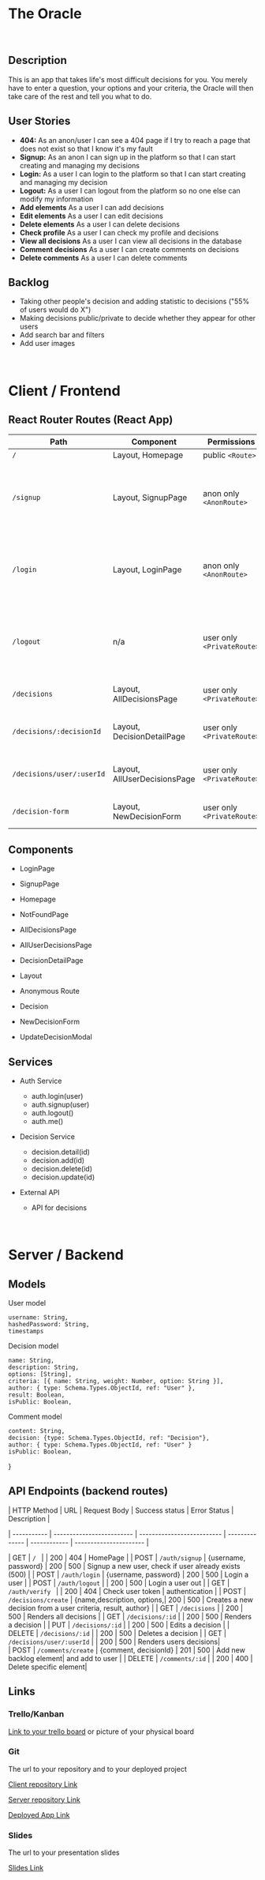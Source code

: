 # The Oracle

<br>

## Description

This is an app that takes life's most difficult decisions for you. You merely have to enter a question, your options and your criteria, the Oracle will then take care of the rest and tell you what to do.

## User Stories

- **404:** As an anon/user I can see a 404 page if I try to reach a page that does not exist so that I know it's my fault
- **Signup:** As an anon I can sign up in the platform so that I can start creating and managing my decisions
- **Login:** As a user I can login to the platform so that I can start creating and managing my decision
- **Logout:** As a user I can logout from the platform so no one else can modify my information
- **Add elements** As a user I can add decisions
- **Edit elements** As a user I can edit decisions
- **Delete elements** As a user I can delete decisions
- **Check profile** As a user I can check my profile and decisions
- **View all decisions** As a user I can view all decisions in the database
- **Comment decisions** As a user I can create comments on decisions
- **Delete comments** As a user I can delete comments

## Backlog

- Taking other people's decision and adding statistic to decisions ("55% of users would do X")
- Making decisions public/private to decide whether they appear for other users
- Add search bar and filters
- Add user images

<br>

# Client / Frontend

## React Router Routes (React App)

| Path                      | Component                    | Permissions                | Behavior                                                      |
| ------------------------- | ---------------------------- | -------------------------- | ------------------------------------------------------------- |
| `/`                       | Layout, Homepage             | public `<Route>`           | Homepage                                                      |
| `/signup`                 | Layout, SignupPage           | anon only `<AnonRoute>`    | Signup form, link to login, navigate to login after signup    |
| `/login`                  | Layout, LoginPage            | anon only `<AnonRoute>`    | Login form, link to signup, navigate to decisions after login |
| `/logout`                 | n/a                          | user only `<PrivateRoute>` | Navigate to homepage after logout, expire session             |
| `/decisions`              | Layout, AllDecisionsPage     | user only `<PrivateRoute>` | Shows all decisions in db                                     |
| `/decisions/:decisionId`  | Layout, DecisionDetailPage   | user only `<PrivateRoute>` | Shows details on a decision, comments                         |
| `/decisions/user/:userId` | Layout, AllUserDecisionsPage | user only `<PrivateRoute>` | Shows all decisions created by user                           |
| `/decision-form`          | Layout, NewDecisionForm      | user only `<PrivateRoute>` | Create new decision                                           |

## Components

- LoginPage

- SignupPage

- Homepage

- NotFoundPage

- AllDecisionsPage

- AllUserDecisionsPage

- DecisionDetailPage

- Layout

- Anonymous Route

- Decision

- NewDecisionForm

- UpdateDecisionModal

## Services

- Auth Service

  - auth.login(user)
  - auth.signup(user)
  - auth.logout()
  - auth.me()

- Decision Service

  - decision.detail(id)
  - decision.add(id)
  - decision.delete(id)
  - decision.update(id)

- External API
  - API for decisions

<br>

# Server / Backend

## Models

User model

    username: String,
    hashedPassword: String,
    timestamps

Decision model

    name: String,
    description: String,
    options: [String],
    criteria: [{ name: String, weight: Number, option: String }],
    author: { type: Schema.Types.ObjectId, ref: "User" },
    result: Boolean,
    isPublic: Boolean,

Comment model

    content: String,
    decision: {type: Schema.Types.ObjectId, ref: "Decision"},
    author: { type: Schema.Types.ObjectId, ref: "User" }
    isPublic: Boolean,

}

## API Endpoints (backend routes)


| HTTP Method | URL                       | Request Body               | Success status | Error Status | Description            |

| ----------- | ------------------------- | -------------------------- | -------------- | ------------ | ---------------------- |

| GET         | `/ `                      |                            | 200            | 404          | HomePage               |
| POST        | `/auth/signup`            | {username, password}       | 200            | 500          | Signup a new 
user, check if user already exists (500)                                                                                        |
| POST        | `/auth/login`             | {username, password}       | 200            | 500          | Login a user           |
| POST        | `/auth/logout`            |                            | 200            | 500          | Login a user out       |
| GET         | `/auth/verify `           |                            | 200            | 404          | Check user token       |
authentication                                                                                                                  |
| POST        | `/decisions/create`       | {name,description, options,| 200            | 500          | Creates a new decision 
 from a user                                 criteria, result, author}                                                          | 
| GET         | `/decisions`              |                            | 200            | 500          | Renders all decisions  |
| GET         | `/decisions/:id`          |                            | 200            | 500          | Renders a decision     |
| PUT         | `/decisions/:id`          |                            | 200            | 500          | Edits a decision       |
| DELETE      | `/decisions/:id`          |                            | 200            | 500          | Deletes a decision     |
| GET         | `/decisions/user/:userId` |                            | 200            | 500          | Renders users decisions|  
| POST        | `/comments/create`        | {comment, decisionId}      | 201            | 500          | Add new backlog element|
 and add to user                                                                                                                |
| DELETE      | `/comments/:id`           |                            | 200            | 400          | Delete specific element| 
<br>

## Links

### Trello/Kanban

[Link to your trello board](https://trello.com/b/qU5o16oP/the-oracle)
or picture of your physical board

### Git

The url to your repository and to your deployed project

[Client repository Link](https://github.com/EricCompanyV/oracle-app-client)

[Server repository Link](https://github.com/EricCompanyV/oracle-app-server)

[Deployed App Link](https://incredible-alpaca-0cf5e6.netlify.app/)

### Slides

The url to your presentation slides

[Slides Link](https://docs.google.com/presentation/d/16s9MfYlfMru8c4E5U_rlkRhUCbMctfe5weMvgPnU8YA/edit?usp=sharing)

```

```

